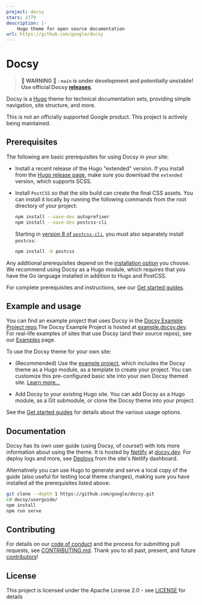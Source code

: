 ```yaml
---
project: docsy
stars: 2779
description: |-
    Hugo theme for open source documentation
url: https://github.com/google/docsy
---
```


# Docsy

> **🚧 WARNING 🚧 : `main` is under development and potentially unstable! Use
> official Docsy [releases].**

Docsy is a [Hugo](https://gohugo.io) theme for technical documentation sets,
providing simple navigation, site structure, and more.

This is not an officially supported Google product. This project is actively
being maintained.

## Prerequisites

The following are basic prerequisites for using Docsy in your site:

- Install a recent release of the Hugo "extended" version. If you install from
  the [Hugo release page](https://github.com/gohugoio/hugo/releases), make sure
  you download the `extended` version, which supports SCSS.

- Install `PostCSS` so that the site build can create the final CSS assets. You
  can install it locally by running the following commands from the root
  directory of your project:

  ```sh
  npm install --save-dev autoprefixer
  npm install --save-dev postcss-cli
  ```

  Starting in
  [version 8 of `postcss-cli`](https://github.com/postcss/postcss-cli/blob/master/CHANGELOG.md),
  you must also separately install `postcss`:

  ```sh
  npm install -D postcss
  ```

Any additional prerequisites depend on the
[installation option](https://www.docsy.dev/docs/get-started/#installation-options)
you choose. We recommend using Docsy as a Hugo module, which requires that you
have the Go language installed in addition to Hugo and PostCSS.

For complete prerequisites and instructions, see our
[Get started guides](https://www.docsy.dev/docs/get-started/).

## Example and usage

You can find an example project that uses Docsy in the
[Docsy Example Project repo](https://github.com/google/docsy-example).The Docsy
Example Project is hosted at [example.docsy.dev](https://example.docsy.dev). For
real-life examples of sites that use Docsy (and their source repos), see our
[Examples](https://www.docsy.dev/docs/examples/) page.

To use the Docsy theme for your own site:

- (Recommended) Use the
  [example project](https://github.com/google/docsy-example), which includes the
  Docsy theme as a Hugo module, as a template to create your project. You can
  customize this pre-configured basic site into your own Docsy themed site.
  [Learn more...](https://github.com/google/docsy-example)

- Add Docsy to your existing Hugo site. You can add Docsy as a Hugo module, as a
  Git submodule, or clone the Docsy theme into your project.

See the [Get started guides](https://www.docsy.dev/docs/get-started/) for
details about the various usage options.

## Documentation

Docsy has its own user guide (using Docsy, of course!) with lots more
information about using the theme. It is hosted by [Netlify] at
[docsy.dev](https://docsy.dev). For deploy logs and more, see [Deploys] from the
site's Netlify dashboard.

Alternatively you can use Hugo to generate and serve a local copy of the guide
(also useful for testing local theme changes), making sure you have installed
all the prerequisites listed above:

```sh
git clone --depth 1 https://github.com/google/docsy.git
cd docsy/userguide/
npm install
npm run serve
```

## Contributing

For details on our [code of conduct] and the process for submitting pull
requests, see [CONTRIBUTING.md]. Thank you to all past, present, and future
[contributors]!

## License

This project is licensed under the Apache License 2.0 - see
[LICENSE](https://github.com/google/docsy/blob/main/LICENSE) for details

[code of conduct]:
  https://github.com/google/.github/blob/master/CODE_OF_CONDUCT.md
[CONTRIBUTING.md]: https://github.com/google/docsy/blob/main/CONTRIBUTING.md
[contributors]: https://github.com/google/docsy/graphs/contributors
[deploys]: https://app.netlify.com/sites/docsydocs/deploys
[netlify]: https://netlify.com
[releases]: https://github.com/google/docsy/releases

